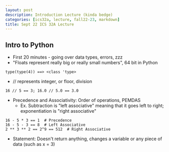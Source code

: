 ```yaml
---
layout: post
description: Introduction Lecture (kinda bedge)
categories: [ics32a, lecture, fall22-23, markdown]
title: Sept 22 ICS 32A Lecture
---
```


## Intro to Python
- First 20 minutes - going over data types, errors, zzz
- "Floats represent really big or really small numbers", 64 bit in Python

```
type(type(4)) ==> <class 'type>
```

- // represents integer, or floor, division

```
16 // 5 == 3; 16.0 // 5.0 == 3.0
```

- Precedence and Associativity: Order of operations, PEMDAS
    - Ex. Subtraction is "left associative" meaning that it goes left to right; exponentiation is "right associative"

```
16 - 5 * 3 == 1  # Precedence
16 - 5 - 3 == 8  # Left Associative
2 ** 3 ** 2 == 2^9 == 512  # Right Associative
```

- Statement: Doesn't return anything, changes a variable or any piece of data (such as x = 3)
